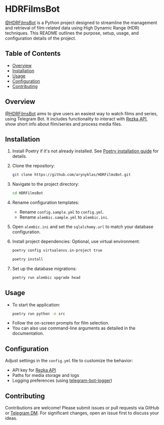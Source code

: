 # HDRFilmsBot

[@HDRFilmsBot](https://t.me/HDRFilmsBot) is a Python project designed to streamline the management and retrieval of film-related data using High Dynamic Range (HDR) techniques. This README outlines the purpose, setup, usage, and configuration details of the project.

## Table of Contents

- [Overview](#overview)
- [Installation](#installation)
- [Usage](#usage)
- [Configuration](#configuration)
- [Contributing](#contributing)

## Overview

[@HDRFilmsBot](https://t.me/HDRFilmsBot) aims to give users an easiest way to watch films and series, using Telegram Bot. It includes functionality to interact with [Rezka API](https://t.me/aryn_dev/138), show short info about film/series and process media files.

## Installation

1. Install Poetry if it's not already installed. See [Poetry installation guide](https://python-poetry.org/docs/#installation) for details.
2. Clone the repository:
    ```bash
    git clone https://github.com/arynyklas/HDRFilmsBot.git
    ```
3. Navigate to the project directory:
    ```bash
    cd HDRFilmsBot
    ```
4. Rename configuration templates:
    - Rename `config.sample.yml` to `config.yml`.
    - Rename `alembic.sample.yml` to `alembic.ini`.
5. Open `alembic.ini` and set the `sqlalchemy.url` to match your database configuration.
6. Install project dependencies:
    Optional, use virtual environment:
    ```bash
    poetry config virtualenvs.in-project true
    ```

    ```bash
    poetry install
    ```
7. Set up the database migrations:
    ```bash
    poetry run alembic upgrade head
    ```

## Usage

- To start the application:
  ```bash
  poetry run python -m src
  ```
- Follow the on-screen prompts for film selection.
- You can also use command-line arguments as detailed in the documentation.

## Configuration

Adjust settings in the `config.yml` file to customize the behavior:
- API key for [Rezka API](https://t.me/aryn_dev/138)
- Paths for media storage and logs
- Logging preferences (using [telegram-bot-logger](https://github.com/arynyklas/telegram-bot-logger))

## Contributing

Contributions are welcome! Please submit issues or pull requests via GitHub or [Telegram DM](https://aryn.sek.su/tg/dm). For significant changes, open an issue first to discuss your ideas.
